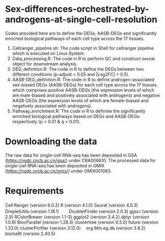 # Sex-differences-orchestrated-by-androgens-at-single-cell-resolution
Codes provided here are to define the DEGs, AASB-DEGs and significantly enriched biological pathways of each cell type across the 17 tissues.
1. Cellranger_pipeline.sh: The code script in Shell for cellranger pipeline which is executed on Linux System.
2. Data_processing.R: The code in R to perform QC and construct seurat object for downstream analysis.
3. DEG_definition.R: The code in R to define the DEGs between two different conditions (p-adjust < 0.05 and |Log2FC| > 0.5).
4. AASB-DEG_definition.R: The code in R to define androgen-associated sex-biased DEGs (AASB-DEGs) for each cell type across the 17 tissues, which comprises positive AASB-DEGs (the expression levels of which are male-biased and positively associated with androgens) and negative AASB-DEGs (the expression levels of which are female-biased and negatively associated with androgens).
5. Pathway_enrichment.R: The code in R to definine the significantly enriched biological pathways based on DEGs and AASB-DEGs respectively (p < 0.01 & q < 0.01).
# Downloading the data
The raw data for single-cell RNA-seq has been deposited in GSA (https://ngdc.cncb.ac.cn/gsa/) under CRA006610. The processed data for single-cell RNA-seq has been deposited in OMIX (https://ngdc.cncb.ac.cn/omix/) under OMIX001083. 
# Requirements
Cell Ranger (version 6.0.2)
R (version 4.1.0)
Seurat (version 4.0.3)　
DropletUtils (version 1.18.1)　　
DoubletFinder (version 2.0.3)
ggsci (version 2.9)
RColorBrewer (version 1.1-3)
ggplot2 (version 3.4.2)
dplyr (version 1.0.8)
BiocParallel (version 1.28.3)
clustertree (version 0.5.0)
future (version 1.33.0)
clusterProfiler (version 3.12.0)　
org.Mm.eg.db (version 3.8.2)
biomaRt (version 2.40.5)
